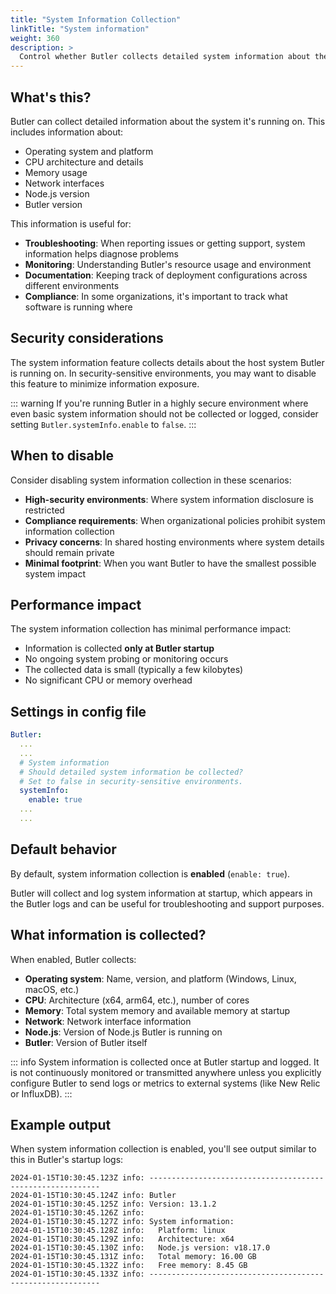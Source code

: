 ```yaml
---
title: "System Information Collection"
linkTitle: "System information"
weight: 360
description: >
  Control whether Butler collects detailed system information about the environment it's running in.
---
```


## What's this?

Butler can collect detailed information about the system it's running on. This includes information about:

- Operating system and platform
- CPU architecture and details
- Memory usage
- Network interfaces
- Node.js version
- Butler version

This information is useful for:

- **Troubleshooting**: When reporting issues or getting support, system information helps diagnose problems
- **Monitoring**: Understanding Butler's resource usage and environment
- **Documentation**: Keeping track of deployment configurations across different environments
- **Compliance**: In some organizations, it's important to track what software is running where

## Security considerations

The system information feature collects details about the host system Butler is running on. In security-sensitive environments, you may want to disable this feature to minimize information exposure.

::: warning
If you're running Butler in a highly secure environment where even basic system information should not be collected or logged, consider setting `Butler.systemInfo.enable` to `false`.
:::

## When to disable

Consider disabling system information collection in these scenarios:

- **High-security environments**: Where system information disclosure is restricted
- **Compliance requirements**: When organizational policies prohibit system information collection
- **Privacy concerns**: In shared hosting environments where system details should remain private
- **Minimal footprint**: When you want Butler to have the smallest possible system impact

## Performance impact

The system information collection has minimal performance impact:

- Information is collected **only at Butler startup**
- No ongoing system probing or monitoring occurs
- The collected data is small (typically a few kilobytes)
- No significant CPU or memory overhead

## Settings in config file

```yaml
Butler:
  ...
  ...
  # System information
  # Should detailed system information be collected?
  # Set to false in security-sensitive environments.
  systemInfo:
    enable: true
  ...
  ...
```

## Default behavior

By default, system information collection is **enabled** (`enable: true`).

Butler will collect and log system information at startup, which appears in the Butler logs and can be useful for troubleshooting and support purposes.

## What information is collected?

When enabled, Butler collects:

- **Operating system**: Name, version, and platform (Windows, Linux, macOS, etc.)
- **CPU**: Architecture (x64, arm64, etc.), number of cores
- **Memory**: Total system memory and available memory at startup
- **Network**: Network interface information
- **Node.js**: Version of Node.js Butler is running on
- **Butler**: Version of Butler itself

::: info
System information is collected once at Butler startup and logged. It is not continuously monitored or transmitted anywhere unless you explicitly configure Butler to send logs or metrics to external systems (like New Relic or InfluxDB).
:::

## Example output

When system information collection is enabled, you'll see output similar to this in Butler's startup logs:

```
2024-01-15T10:30:45.123Z info: -----------------------------------------------------------
2024-01-15T10:30:45.124Z info: Butler
2024-01-15T10:30:45.125Z info: Version: 13.1.2
2024-01-15T10:30:45.126Z info: 
2024-01-15T10:30:45.127Z info: System information:
2024-01-15T10:30:45.128Z info:   Platform: linux
2024-01-15T10:30:45.129Z info:   Architecture: x64
2024-01-15T10:30:45.130Z info:   Node.js version: v18.17.0
2024-01-15T10:30:45.131Z info:   Total memory: 16.00 GB
2024-01-15T10:30:45.132Z info:   Free memory: 8.45 GB
2024-01-15T10:30:45.133Z info: -----------------------------------------------------------
```
